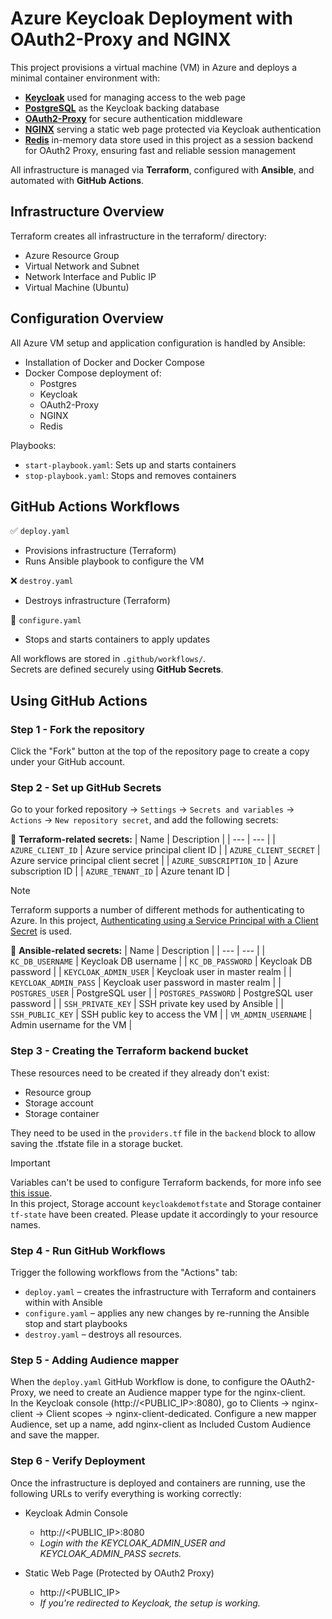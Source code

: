 # Azure Keycloak Deployment with OAuth2-Proxy and NGINX
This project provisions a virtual machine (VM) in Azure and deploys a minimal container environment with:

- **[Keycloak](https://www.keycloak.org/)** used for managing access to the web page
- **[PostgreSQL](https://www.postgresql.org/)** as the Keycloak backing database
- **[OAuth2-Proxy](https://oauth2-proxy.github.io/oauth2-proxy/)** for secure authentication middleware
- **[NGINX](https://nginx.org/)** serving a static web page protected via Keycloak authentication
- **[Redis](https://redis.io/docs/latest/)** in-memory data store used in this project as a session backend for OAuth2 Proxy, ensuring fast and reliable session management

All infrastructure is managed via **Terraform**, configured with **Ansible**, and automated with **GitHub Actions**.

## Infrastructure Overview
Terraform creates all infrastructure in the terraform/ directory:

- Azure Resource Group
- Virtual Network and Subnet
- Network Interface and Public IP
- Virtual Machine (Ubuntu)

## Configuration Overview
All Azure VM setup and application configuration is handled by Ansible:

- Installation of Docker and Docker Compose 
- Docker Compose deployment of:
  - Postgres
  - Keycloak
  - OAuth2-Proxy
  - NGINX
  - Redis

Playbooks:

- `start-playbook.yaml`: Sets up and starts containers
- `stop-playbook.yaml`: Stops and removes containers

##  GitHub Actions Workflows
✅ `deploy.yaml`
- Provisions infrastructure (Terraform)
- Runs Ansible playbook to configure the VM

❌ `destroy.yaml`
- Destroys infrastructure (Terraform)

🔁 `configure.yaml`
- Stops and starts containers to apply updates

All workflows are stored in `.github/workflows/`.<br>
Secrets are defined securely using **GitHub Secrets**.

## Using GitHub Actions
### Step 1 - Fork the repository
Click the "Fork" button at the top of the repository page to create a copy under your GitHub account.

### Step 2 - Set up GitHub Secrets
Go to your forked repository → `Settings` → `Secrets and variables` → `Actions` → `New repository secret`, and add the following secrets:<br>

🧩 **Terraform-related secrets:**
| Name | Description |
| --- | --- |
| `AZURE_CLIENT_ID` |  Azure service principal client ID |
| `AZURE_CLIENT_SECRET` | Azure service principal client secret |
| `AZURE_SUBSCRIPTION_ID` | Azure subscription ID |
| `AZURE_TENANT_ID` | Azure tenant ID |

> [!NOTE]
> Terraform supports a number of different methods for authenticating to Azure. In this project, [Authenticating using a Service Principal with a Client Secret](https://registry.terraform.io/providers/hashicorp/azurerm/latest/docs/guides/service_principal_client_secret) is used. 

🧩 **Ansible-related secrets:**
| Name | Description |
| --- | --- |
| `KC_DB_USERNAME` | Keycloak DB username |
| `KC_DB_PASSWORD` | Keycloak DB password |
| `KEYCLOAK_ADMIN_USER` | Keycloak user in master realm |
| `KEYCLOAK_ADMIN_PASS` | Keycloak user password in master realm |
| `POSTGRES_USER` | PostgreSQL user |
| `POSTGRES_PASSWORD` | PostgreSQL user password |
| `SSH_PRIVATE_KEY` | SSH private key used by Ansible |
| `SSH_PUBLIC_KEY` | 	SSH public key to access the VM |
| `VM_ADMIN_USERNAME` | Admin username for the VM |

### Step 3 - Creating the Terraform backend bucket
These resources need to be created if they already don't exist:
- Resource group
- Storage account
- Storage container
  
They need to be used in the `providers.tf` file in the `backend` block to allow saving the .tfstate file in a storage bucket. 

> [!IMPORTANT]
> Variables can't be used to configure Terraform backends, for more info see [this issue](https://github.com/hashicorp/terraform/issues/13022).<br>
> In this project, Storage account `keycloakdemotfstate` and Storage container `tf-state` have been created. Please update it accordingly to your resource names. 

### Step 4 - Run GitHub Workflows
Trigger the following workflows from the "Actions" tab:
- `deploy.yaml` – creates the infrastructure with Terraform and containers within with Ansible
- `configure.yaml` – applies any new changes by re-running the Ansible stop and start playbooks
- `destroy.yaml` – destroys all resources.

### Step 5 - Adding Audience mapper
When the `deploy.yaml` GitHub Workflow is done, to configure the OAuth2-Proxy, we need to create an Audience mapper type for the nginx-client.<br>
In the Keycloak console (http://<PUBLIC_IP>:8080), go to Clients → nginx-client → Client scopes → nginx-client-dedicated. Configure a new mapper Audience, set up a name, add nginx-client as Included Custom Audience and save the mapper.

### Step 6 - Verify Deployment
Once the infrastructure is deployed and containers are running, use the following URLs to verify everything is working correctly:
- Keycloak Admin Console
  - http://<PUBLIC_IP>:8080
  - _Login with the KEYCLOAK_ADMIN_USER and KEYCLOAK_ADMIN_PASS secrets._

- Static Web Page (Protected by OAuth2 Proxy)
  - http://<PUBLIC_IP>
  - _If you're redirected to Keycloak, the setup is working._
